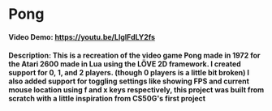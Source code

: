 # Pong
#### Video Demo: https://youtu.be/LlglFdLY2fs
#### Description: This is a recreation of the video game Pong made in 1972 for the Atari 2600 made in Lua using the LÖVE 2D framework. I created support for 0, 1, and 2 players. (though 0 players is a little bit broken) I also added support for toggling settings like showing FPS and current mouse location using f and x keys respectively, this project was built from scratch with a little inspiration from CS50G's first project